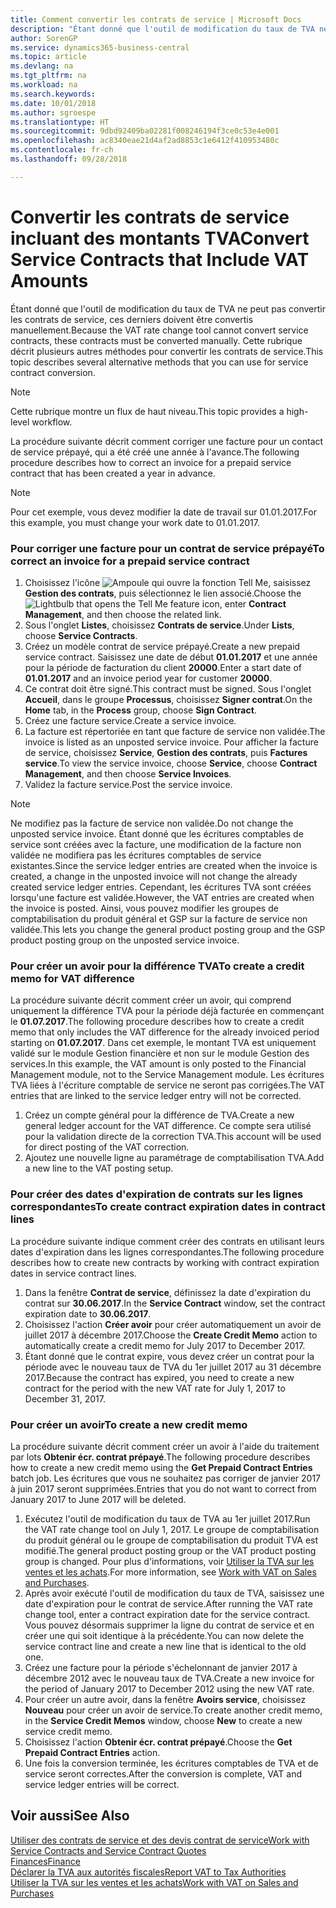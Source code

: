 ```yaml
---
title: Comment convertir les contrats de service | Microsoft Docs
description: "Étant donné que l'outil de modification du taux de TVA ne peut pas convertir les contrats de service, ces derniers doivent être convertis manuellement. Cette rubrique décrit plusieurs autres méthodes pour convertir les contrats de service."
author: SorenGP
ms.service: dynamics365-business-central
ms.topic: article
ms.devlang: na
ms.tgt_pltfrm: na
ms.workload: na
ms.search.keywords: 
ms.date: 10/01/2018
ms.author: sgroespe
ms.translationtype: HT
ms.sourcegitcommit: 9dbd92409ba02281f008246194f3ce0c53e4e001
ms.openlocfilehash: ac8340eae21d4af2ad8853c1e6412f410953480c
ms.contentlocale: fr-ch
ms.lasthandoff: 09/28/2018

---
```

# <a name="convert-service-contracts-that-include-vat-amounts"></a><span data-ttu-id="2365b-104">Convertir les contrats de service incluant des montants TVA</span><span class="sxs-lookup"><span data-stu-id="2365b-104">Convert Service Contracts that Include VAT Amounts</span></span>
<span data-ttu-id="2365b-105">Étant donné que l'outil de modification du taux de TVA ne peut pas convertir les contrats de service, ces derniers doivent être convertis manuellement.</span><span class="sxs-lookup"><span data-stu-id="2365b-105">Because the VAT rate change tool cannot convert service contracts, these contracts must be converted manually.</span></span> <span data-ttu-id="2365b-106">Cette rubrique décrit plusieurs autres méthodes pour convertir les contrats de service.</span><span class="sxs-lookup"><span data-stu-id="2365b-106">This topic describes several alternative methods that you can use for service contract conversion.</span></span>  

> [!NOTE]  
>  <span data-ttu-id="2365b-107">Cette rubrique montre un flux de haut niveau.</span><span class="sxs-lookup"><span data-stu-id="2365b-107">This topic provides a high-level workflow.</span></span>  

 <span data-ttu-id="2365b-108">La procédure suivante décrit comment corriger une facture pour un contact de service prépayé, qui a été créé une année à l'avance.</span><span class="sxs-lookup"><span data-stu-id="2365b-108">The following procedure describes how to correct an invoice for a prepaid service contract that has been created a year in advance.</span></span>  

> [!NOTE]  
>  <span data-ttu-id="2365b-109">Pour cet exemple, vous devez modifier la date de travail sur 01.01.2017.</span><span class="sxs-lookup"><span data-stu-id="2365b-109">For this example, you must change your work date to 01.01.2017.</span></span>  

### <a name="to-correct-an-invoice-for-a-prepaid-service-contract"></a><span data-ttu-id="2365b-110">Pour corriger une facture pour un contrat de service prépayé</span><span class="sxs-lookup"><span data-stu-id="2365b-110">To correct an invoice for a prepaid service contract</span></span>  
1. <span data-ttu-id="2365b-111">Choisissez l'icône ![Ampoule qui ouvre la fonction Tell Me](media/ui-search/search_small.png "Dites-moi ce que vous voulez faire"), saisissez **Gestion des contrats**, puis sélectionnez le lien associé.</span><span class="sxs-lookup"><span data-stu-id="2365b-111">Choose the ![Lightbulb that opens the Tell Me feature](media/ui-search/search_small.png "Tell me what you want to do") icon, enter **Contract Management**, and then choose the related link.</span></span>  
2. <span data-ttu-id="2365b-112">Sous l'onglet **Listes**, choisissez **Contrats de service**.</span><span class="sxs-lookup"><span data-stu-id="2365b-112">Under **Lists**, choose **Service Contracts**.</span></span>  
3. <span data-ttu-id="2365b-113">Créez un modèle contrat de service prépayé.</span><span class="sxs-lookup"><span data-stu-id="2365b-113">Create a new prepaid service contract.</span></span> <span data-ttu-id="2365b-114">Saisissez une date de début **01.01.2017** et une année pour la période de facturation du client **20000**.</span><span class="sxs-lookup"><span data-stu-id="2365b-114">Enter a start date of **01.01.2017** and an invoice period year for customer **20000**.</span></span>  
4. <span data-ttu-id="2365b-115">Ce contrat doit être signé.</span><span class="sxs-lookup"><span data-stu-id="2365b-115">This contract must be signed.</span></span> <span data-ttu-id="2365b-116">Sous l'onglet **Accueil**, dans le groupe **Processus**, choisissez **Signer contrat**.</span><span class="sxs-lookup"><span data-stu-id="2365b-116">On the **Home** tab, in the **Process** group, choose **Sign Contract**.</span></span>  
5. <span data-ttu-id="2365b-117">Créez une facture service.</span><span class="sxs-lookup"><span data-stu-id="2365b-117">Create a service invoice.</span></span>
6. <span data-ttu-id="2365b-118">La facture est répertoriée en tant que facture de service non validée.</span><span class="sxs-lookup"><span data-stu-id="2365b-118">The invoice is listed as an unposted service invoice.</span></span> <span data-ttu-id="2365b-119">Pour afficher la facture de service, choisissez **Service**, **Gestion des contrats**, puis **Factures service**.</span><span class="sxs-lookup"><span data-stu-id="2365b-119">To view the service invoice, choose **Service**, choose **Contract Management**, and then choose **Service Invoices**.</span></span>  
7. <span data-ttu-id="2365b-120">Validez la facture service.</span><span class="sxs-lookup"><span data-stu-id="2365b-120">Post the service invoice.</span></span>  

> [!NOTE]  
>  <span data-ttu-id="2365b-121">Ne modifiez pas la facture de service non validée.</span><span class="sxs-lookup"><span data-stu-id="2365b-121">Do not change the unposted service invoice.</span></span> <span data-ttu-id="2365b-122">Étant donné que les écritures comptables de service sont créées avec la facture, une modification de la facture non validée ne modifiera pas les écritures comptables de service existantes.</span><span class="sxs-lookup"><span data-stu-id="2365b-122">Since the service ledger entries are created when the invoice is created, a change in the unposted invoice will not change the already created service ledger entries.</span></span> <span data-ttu-id="2365b-123">Cependant, les écritures TVA sont créées lorsqu'une facture est validée.</span><span class="sxs-lookup"><span data-stu-id="2365b-123">However, the VAT entries are created when the invoice is posted.</span></span> <span data-ttu-id="2365b-124">Ainsi, vous pouvez modifier les groupes de comptabilisation du produit général et GSP sur la facture de service non validée.</span><span class="sxs-lookup"><span data-stu-id="2365b-124">This lets you change the general product posting group and the GSP product posting group on the unposted service invoice.</span></span>  

### <a name="to-create-a-credit-memo-for-vat-difference"></a><span data-ttu-id="2365b-125">Pour créer un avoir pour la différence TVA</span><span class="sxs-lookup"><span data-stu-id="2365b-125">To create a credit memo for VAT difference</span></span>  
<span data-ttu-id="2365b-126">La procédure suivante décrit comment créer un avoir, qui comprend uniquement la différence TVA pour la période déjà facturée en commençant le **01.07.2017**.</span><span class="sxs-lookup"><span data-stu-id="2365b-126">The following procedure describes how to create a credit memo that only includes the VAT difference for the already invoiced period starting on **01.07.2017**.</span></span> <span data-ttu-id="2365b-127">Dans cet exemple, le montant TVA est uniquement validé sur le module Gestion financière et non sur le module Gestion des services.</span><span class="sxs-lookup"><span data-stu-id="2365b-127">In this example, the VAT amount is only posted to the Financial Management module, not to the Service Management module.</span></span> <span data-ttu-id="2365b-128">Les écritures TVA liées à l'écriture comptable de service ne seront pas corrigées.</span><span class="sxs-lookup"><span data-stu-id="2365b-128">The VAT entries that are linked to the service ledger entry will not be corrected.</span></span>  

1. <span data-ttu-id="2365b-129">Créez un compte général pour la différence de TVA.</span><span class="sxs-lookup"><span data-stu-id="2365b-129">Create a new general ledger account for the VAT difference.</span></span> <span data-ttu-id="2365b-130">Ce compte sera utilisé pour la validation directe de la correction TVA.</span><span class="sxs-lookup"><span data-stu-id="2365b-130">This account will be used for direct posting of the VAT correction.</span></span>  
2. <span data-ttu-id="2365b-131">Ajoutez une nouvelle ligne au paramétrage de comptabilisation TVA.</span><span class="sxs-lookup"><span data-stu-id="2365b-131">Add a new line to the VAT posting setup.</span></span>  

### <a name="to-create-contract-expiration-dates-in-contract-lines"></a><span data-ttu-id="2365b-132">Pour créer des dates d'expiration de contrats sur les lignes correspondantes</span><span class="sxs-lookup"><span data-stu-id="2365b-132">To create contract expiration dates in contract lines</span></span>  
<span data-ttu-id="2365b-133">La procédure suivante indique comment créer des contrats en utilisant leurs dates d'expiration dans les lignes correspondantes.</span><span class="sxs-lookup"><span data-stu-id="2365b-133">The following procedure describes how to create new contracts by working with contract expiration dates in service contract lines.</span></span>  

1. <span data-ttu-id="2365b-134">Dans la fenêtre **Contrat de service**, définissez la date d'expiration du contrat sur **30.06.2017**.</span><span class="sxs-lookup"><span data-stu-id="2365b-134">In the **Service Contract** window, set the contract expiration date to **30.06.2017**.</span></span>  
2. <span data-ttu-id="2365b-135">Choisissez l'action **Créer avoir** pour créer automatiquement un avoir de juillet 2017 à décembre 2017.</span><span class="sxs-lookup"><span data-stu-id="2365b-135">Choose the **Create Credit Memo** action to automatically create a credit memo for July 2017 to December 2017.</span></span>  
3. <span data-ttu-id="2365b-136">Étant donné que le contrat expire, vous devez créer un contrat pour la période avec le nouveau taux de TVA du 1er juillet 2017 au 31 décembre 2017.</span><span class="sxs-lookup"><span data-stu-id="2365b-136">Because the contract has expired, you need to create a new contract for the period with the new VAT rate for July 1, 2017 to December 31, 2017.</span></span>  

### <a name="to-create-a-new-credit-memo"></a><span data-ttu-id="2365b-137">Pour créer un avoir</span><span class="sxs-lookup"><span data-stu-id="2365b-137">To create a new credit memo</span></span>  
<span data-ttu-id="2365b-138">La procédure suivante décrit comment créer un avoir à l'aide du traitement par lots **Obtenir écr. contrat prépayé**.</span><span class="sxs-lookup"><span data-stu-id="2365b-138">The following procedure describes how to create a new credit memo using the **Get Prepaid Contract Entries** batch job.</span></span> <span data-ttu-id="2365b-139">Les écritures que vous ne souhaitez pas corriger de janvier 2017 à juin 2017 seront supprimées.</span><span class="sxs-lookup"><span data-stu-id="2365b-139">Entries that you do not want to correct from January 2017 to June 2017 will be deleted.</span></span>  

1. <span data-ttu-id="2365b-140">Exécutez l'outil de modification du taux de TVA au 1er juillet 2017.</span><span class="sxs-lookup"><span data-stu-id="2365b-140">Run the VAT rate change tool on July 1, 2017.</span></span> <span data-ttu-id="2365b-141">Le groupe de comptabilisation du produit général ou le groupe de comptabilisation du produit TVA est modifié.</span><span class="sxs-lookup"><span data-stu-id="2365b-141">The general product posting group or the VAT product posting group is changed.</span></span> <span data-ttu-id="2365b-142">Pour plus d'informations, voir [Utiliser la TVA sur les ventes et les achats](finance-work-with-vat.md).</span><span class="sxs-lookup"><span data-stu-id="2365b-142">For more information, see [Work with VAT on Sales and Purchases](finance-work-with-vat.md).</span></span>  
2. <span data-ttu-id="2365b-143">Après avoir exécuté l'outil de modification du taux de TVA, saisissez une date d'expiration pour le contrat de service.</span><span class="sxs-lookup"><span data-stu-id="2365b-143">After running the VAT rate change tool, enter a contract expiration date for the service contract.</span></span> <span data-ttu-id="2365b-144">Vous pouvez désormais supprimer la ligne du contrat de service et en créer une qui soit identique à la précédente.</span><span class="sxs-lookup"><span data-stu-id="2365b-144">You can now delete the service contract line and create a new line that is identical to the old one.</span></span>  
3. <span data-ttu-id="2365b-145">Créez une facture pour la période s'échelonnant de janvier 2017 à décembre 2012 avec le nouveau taux de TVA.</span><span class="sxs-lookup"><span data-stu-id="2365b-145">Create a new invoice for the period of January 2017 to December 2012 using the new VAT rate.</span></span>  
4. <span data-ttu-id="2365b-146">Pour créer un autre avoir, dans la fenêtre **Avoirs service**, choisissez **Nouveau** pour créer un avoir de service.</span><span class="sxs-lookup"><span data-stu-id="2365b-146">To create another credit memo, in the **Service Credit Memos** window, choose **New** to create a new service credit memo.</span></span>  
5. <span data-ttu-id="2365b-147">Choisissez l'action **Obtenir écr. contrat prépayé**.</span><span class="sxs-lookup"><span data-stu-id="2365b-147">Choose the **Get Prepaid Contract Entries** action.</span></span>  
6. <span data-ttu-id="2365b-148">Une fois la conversion terminée, les écritures comptables de TVA et de service seront correctes.</span><span class="sxs-lookup"><span data-stu-id="2365b-148">After the conversion is complete, VAT and service ledger entries will be correct.</span></span>  

## <a name="see-also"></a><span data-ttu-id="2365b-149">Voir aussi</span><span class="sxs-lookup"><span data-stu-id="2365b-149">See Also</span></span>  
[<span data-ttu-id="2365b-150">Utiliser des contrats de service et des devis contrat de service</span><span class="sxs-lookup"><span data-stu-id="2365b-150">Work with Service Contracts and Service Contract Quotes</span></span>](service-how-to-create-service-contracts-and-service-contract-quotes.md)  
[<span data-ttu-id="2365b-151">Finances</span><span class="sxs-lookup"><span data-stu-id="2365b-151">Finance</span></span>](finance.md)  
[<span data-ttu-id="2365b-152">Déclarer la TVA aux autorités fiscales</span><span class="sxs-lookup"><span data-stu-id="2365b-152">Report VAT to Tax Authorities</span></span>](finance-how-report-vat.md)  
[<span data-ttu-id="2365b-153">Utiliser la TVA sur les ventes et les achats</span><span class="sxs-lookup"><span data-stu-id="2365b-153">Work with VAT on Sales and Purchases</span></span>](finance-work-with-vat.md)  

